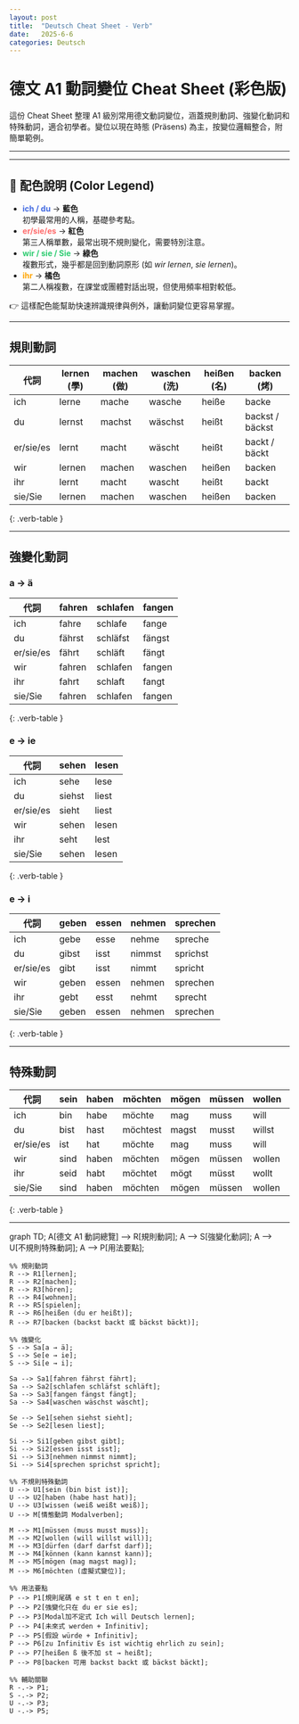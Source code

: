 ```yaml
---
layout: post
title:  "Deutsch Cheat Sheet - Verb"
date:   2025-6-6
categories: Deutsch
---
```


<!-- 流量追蹤 -->
<script src="{{ '/assets/js/momo-script.js' | relative_url }}"></script>


# 德文 A1 動詞變位 Cheat Sheet (彩色版)

這份 Cheat Sheet 整理 A1 級別常用德文動詞變位，涵蓋規則動詞、強變化動詞和特殊動詞，適合初學者。變位以現在時態 (Präsens) 為主，按變位邏輯整合，附簡單範例。

---

<style>
/* 整列上色（所有欄位） */
.verb-table tbody tr:nth-child(1) td { color: #4169E1; font-weight: bold; } /* ich */
.verb-table tbody tr:nth-child(2) td { color: #4169E1; font-weight: bold; } /* du */
.verb-table tbody tr:nth-child(3) td { color: #FF6B6B; font-weight: bold; } /* er/sie/es */
.verb-table tbody tr:nth-child(4) td { color: #2ECC71; font-weight: bold; } /* wir */
.verb-table tbody tr:nth-child(5) td { color: #FFA500; font-weight: bold; } /* ihr */
.verb-table tbody tr:nth-child(6) td { color: #2ECC71; font-weight: bold; } /* sie/Sie */
</style>

<style>
.verb-table th, .verb-table td {
  min-width: 100px;  /* 最小寬度 */
  padding: 4px 8px;  /* 表格內邊距 */
}
</style>

---

## 🎨 配色說明 (Color Legend)

- <span style="color:#4169E1; font-weight:bold">ich / du</span> → **藍色**  
  初學最常用的人稱，基礎參考點。  
- <span style="color:#FF6B6B; font-weight:bold">er/sie/es</span> → **紅色**  
  第三人稱單數，最常出現不規則變化，需要特別注意。  
- <span style="color:#2ECC71; font-weight:bold">wir / sie / Sie</span> → **綠色**  
  複數形式，幾乎都是回到動詞原形 (如 *wir lernen*, *sie lernen*)。  
- <span style="color:#FFA500; font-weight:bold">ihr</span> → **橘色**  
  第二人稱複數，在課堂或團體對話出現，但使用頻率相對較低。  

👉 這樣配色能幫助快速辨識規律與例外，讓動詞變位更容易掌握。

---

## 規則動詞

| 代詞       | lernen (學) | machen (做) | waschen (洗) | heißen (名) | backen (烤) |
|------------|-------------|-------------|--------------|-------------|-------------|
| ich        | lerne       | mache       | wasche       | heiße       | backe       |
| du         | lernst      | machst      | wäschst      | heißt       | backst / bäckst |
| er/sie/es  | lernt       | macht       | wäscht       | heißt       | backt / bäckt   |
| wir        | lernen      | machen      | waschen      | heißen      | backen      |
| ihr        | lernt       | macht       | wascht       | heißt       | backt       |
| sie/Sie    | lernen      | machen      | waschen      | heißen      | backen      |
{: .verb-table }

---

## 強變化動詞

### a → ä

| 代詞       | fahren | schlafen | fangen |
|------------|--------|----------|--------|
| ich        | fahre  | schlafe  | fange  |
| du         | fährst | schläfst | fängst |
| er/sie/es  | fährt  | schläft  | fängt  |
| wir        | fahren | schlafen | fangen |
| ihr        | fahrt  | schlaft  | fangt  |
| sie/Sie    | fahren | schlafen | fangen |
{: .verb-table }

### e → ie

| 代詞       | sehen | lesen |
|------------|-------|-------|
| ich        | sehe  | lese  |
| du         | siehst| liest |
| er/sie/es  | sieht | liest |
| wir        | sehen | lesen |
| ihr        | seht  | lest  |
| sie/Sie    | sehen | lesen |
{: .verb-table }

### e → i

| 代詞       | geben | essen | nehmen | sprechen |
|------------|-------|-------|--------|----------|
| ich        | gebe  | esse  | nehme  | spreche  |
| du         | gibst | isst  | nimmst | sprichst |
| er/sie/es  | gibt  | isst  | nimmt  | spricht  |
| wir        | geben | essen | nehmen | sprechen |
| ihr        | gebt  | esst  | nehmt  | sprecht  |
| sie/Sie    | geben | essen | nehmen | sprechen |
{: .verb-table }

---

## 特殊動詞

| 代詞       | sein | haben | möchten  | mögen | müssen | wollen | dürfen | können | wissen |
|------------|------|-------|----------|-------|--------|--------|--------|--------|--------|
| ich        | bin  | habe  | möchte   | mag   | muss   | will   | darf   | kann   | weiß   |
| du         | bist | hast  | möchtest | magst | musst  | willst | darfst | kannst | weißt  |
| er/sie/es  | ist  | hat   | möchte   | mag   | muss   | will   | darf   | kann   | weiß   |
| wir        | sind | haben | möchten  | mögen | müssen | wollen | dürfen | können | wissen |
| ihr        | seid | habt  | möchtet  | mögt  | müsst  | wollt  | dürft  | könnt  | wisst  |
| sie/Sie    | sind | haben | möchten  | mögen | müssen | wollen | dürfen | können | wissen |
{: .verb-table }

---

<div class="mermaid">
graph TD;
    A[德文 A1 動詞總覽] --> R[規則動詞];
    A --> S[強變化動詞];
    A --> U[不規則特殊動詞];
    A --> P[用法要點];

    %% 規則動詞
    R --> R1[lernen];
    R --> R2[machen];
    R --> R3[hören];
    R --> R4[wohnen];
    R --> R5[spielen];
    R --> R6[heißen (du er heißt)];
    R --> R7[backen (backst backt 或 bäckst bäckt)];

    %% 強變化
    S --> Sa[a → ä];
    S --> Se[e → ie];
    S --> Si[e → i];

    Sa --> Sa1[fahren fährst fährt];
    Sa --> Sa2[schlafen schläfst schläft];
    Sa --> Sa3[fangen fängst fängt];
    Sa --> Sa4[waschen wäschst wäscht];

    Se --> Se1[sehen siehst sieht];
    Se --> Se2[lesen liest];

    Si --> Si1[geben gibst gibt];
    Si --> Si2[essen isst isst];
    Si --> Si3[nehmen nimmst nimmt];
    Si --> Si4[sprechen sprichst spricht];

    %% 不規則特殊動詞
    U --> U1[sein (bin bist ist)];
    U --> U2[haben (habe hast hat)];
    U --> U3[wissen (weiß weißt weiß)];
    U --> M[情態動詞 Modalverben];

    M --> M1[müssen (muss musst muss)];
    M --> M2[wollen (will willst will)];
    M --> M3[dürfen (darf darfst darf)];
    M --> M4[können (kann kannst kann)];
    M --> M5[mögen (mag magst mag)];
    M --> M6[möchten (虛擬式變位)];

    %% 用法要點
    P --> P1[規則尾碼 e st t en t en];
    P --> P2[強變化只在 du er sie es];
    P --> P3[Modal加不定式 Ich will Deutsch lernen];
    P --> P4[未來式 werden + Infinitiv];
    P --> P5[假設 würde + Infinitiv];
    P --> P6[zu Infinitiv Es ist wichtig ehrlich zu sein];
    P --> P7[heißen ß 後不加 st → heißt];
    P --> P8[backen 可用 backst backt 或 bäckst bäckt];

    %% 輔助關聯
    R -.-> P1;
    S -.-> P2;
    U -.-> P3;
    U -.-> P5;
</div>


